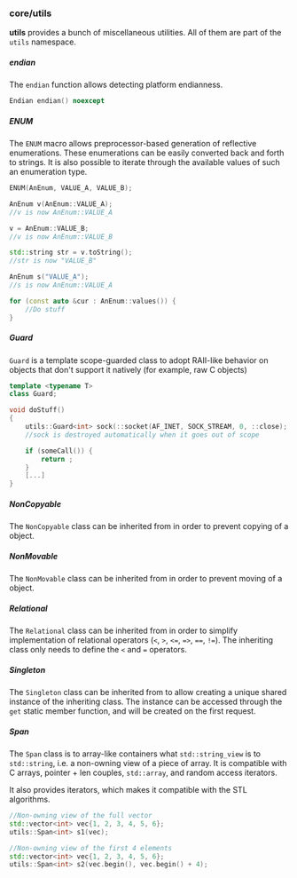 ### core/utils

**utils** provides a bunch of miscellaneous utilities.
All of them are part of the `utils` namespace.

##### endian
The `endian` function allows detecting platform endianness.

```cpp
Endian endian() noexcept
```

##### ENUM
The `ENUM` macro allows preprocessor-based generation of reflective enumerations.
These enumerations can be easily converted back and forth to strings.
It is also possible to iterate through the available values of such an enumeration type.

```cpp
ENUM(AnEnum, VALUE_A, VALUE_B);

AnEnum v(AnEnum::VALUE_A);
//v is now AnEnum::VALUE_A

v = AnEnum::VALUE_B;
//v is now AnEnum::VALUE_B

std::string str = v.toString();
//str is now "VALUE_B"

AnEnum s("VALUE_A");
//s is now AnEnum::VALUE_A

for (const auto &cur : AnEnum::values()) {
    //Do stuff
}
```

##### Guard
`Guard` is a template scope-guarded class to adopt RAII-like behavior on objects that don't support it natively (for example, raw C objects)

```cpp
template <typename T>
class Guard;
```
```cpp
void doStuff()
{
    utils::Guard<int> sock(::socket(AF_INET, SOCK_STREAM, 0, ::close);
    //sock is destroyed automatically when it goes out of scope

    if (someCall()) {
        return ;
    }
    [...]
}
```

##### NonCopyable
The `NonCopyable` class can be inherited from in order to prevent copying of a object.

##### NonMovable
The `NonMovable` class can be inherited from in order to prevent moving of a object.

##### Relational
The `Relational` class can be inherited from in order to simplify implementation of relational operators (`<`, `>`, `<=`, `=>`, `==`, `!=`).
The inheriting class only needs to define the `<` and `=` operators.

##### Singleton
The `Singleton` class can be inherited from to allow creating a unique shared instance of the inheriting class.
The instance can be accessed through the `get` static member function, and will be created on the first request.

##### Span
The `Span` class is to array-like containers what `std::string_view` is to `std::string`, i.e. a non-owning view of a piece of array.
It is compatible with C arrays, pointer + len couples, `std::array`, and random access iterators.

It also provides iterators, which makes it compatible with the STL algorithms.

```cpp
//Non-owning view of the full vector
std::vector<int> vec{1, 2, 3, 4, 5, 6};
utils::Span<int> s1(vec);

//Non-owning view of the first 4 elements
std::vector<int> vec{1, 2, 3, 4, 5, 6};
utils::Span<int> s2(vec.begin(), vec.begin() + 4);
```
